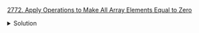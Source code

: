 [2772. Apply Operations to Make All Array Elements Equal to Zero](https://leetcode.com/contest/weekly-contest-353/problems/apply-operations-to-make-all-array-elements-equal-to-zero/)

<details><summary>Solution</summary>

![](../../../../assets/2772.png)

</details>
